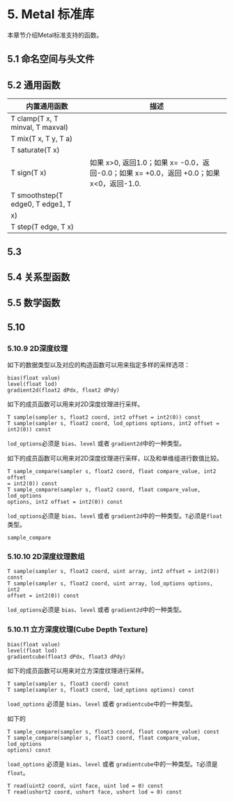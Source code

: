 # 5. Metal 标准库

本章节介绍Metal标准支持的函数。

## 5.1 命名空间与头文件

## 5.2 通用函数

| 内置通用函数 | 描述 |
| -- | -- |
| T clamp(T x, T minval, T maxval) | |
| T mix(T x, T y, T a) | |
| T saturate(T x) | |
| T sign(T x) | 如果 x>0, 返回1.0；如果 x= -0.0，返回-0.0；如果 x= +0.0，返回 +0.0；如果 x<0，返回-1.0. |
| T smoothstep(T edge0, T edge1, T
x) | |
| T step(T edge, T x) | |


## 5.3

## 5.4 关系型函数

## 5.5 数学函数


## 5.10


### 5.10.9 2D深度纹理

如下的数据类型以及对应的构造函数可以用来指定多样的采样选项：

```metal
bias(float value)
level(float lod)
gradient2d(float2 dPdx, float2 dPdy)
```

如下的成员函数可以用来对2D深度纹理进行采样。

```metal
T sample(sampler s, float2 coord, int2 offset = int2(0)) const
T sample(sampler s, float2 coord, lod_options options, int2 offset =
int2(0)) const 
```

`lod_options`必须是 `bias`、`level` 或者 `gradient2d`中的一种类型。

如下的成员函数可以用来对2D深度纹理进行采样，以及和单维组进行数值比较。

```metal
T sample_compare(sampler s, float2 coord, float compare_value, int2 offset
= int2(0)) const
T sample_compare(sampler s, float2 coord, float compare_value, lod_options
options, int2 offset = int2(0)) const 
```

`lod_options`必须是 `bias`、`level` 或者 `gradient2d`中的一种类型。`T`必须是`float`类型。

`sample_compare`


### 5.10.10 2D深度纹理数组

```metal
T sample(sampler s, float2 coord, uint array, int2 offset = int2(0)) const
T sample(sampler s, float2 coord, uint array, lod_options options, int2
offset = int2(0)) const 
```

`lod_options`必须是 `bias`、`level` 或者 `gradient2d`中的一种类型。


### 5.10.11 立方深度纹理(Cube Depth Texture)

```metal
bias(float value)
level(float lod)
gradientcube(float3 dPdx, float3 dPdy)
```

如下的成员函数可以用来对立方深度纹理进行采样。

```metal
T sample(sampler s, float3 coord) const
T sample(sampler s, float3 coord, lod_options options) const 
```

`load_options` 必须是 `bias`、`level` 或者 `gradientcube`中的一种类型。


如下的

```metal
T sample_compare(sampler s, float3 coord, float compare_value) const
T sample_compare(sampler s, float3 coord, float compare_value, lod_options
options) const
```

`load_options` 必须是 `bias`、`level` 或者 `gradientcube`中的一种类型。`T`必须是`float`。


```metal
T read(uint2 coord, uint face, uint lod = 0) const
T read(ushort2 coord, ushort face, ushort lod = 0) const
```